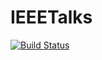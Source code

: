 # IEEETalks

[![Build Status](https://travis-ci.org/IEEESBUTNBA/IEEETalks.svg?branch=master)](https://travis-ci.org/IEEESBUTNBA/IEEETalks)
